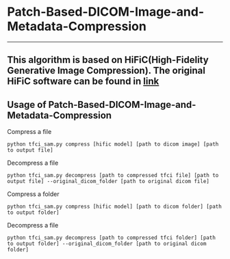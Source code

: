 # Patch-Based-DICOM-Image-and-Metadata-Compression
---
This algorithm is based on HiFiC(High-Fidelity Generative Image Compression). The original HiFiC software can be found in [link](https://github.com/tensorflow/compression/tree/master/models/hific)
---
## Usage of Patch-Based-DICOM-Image-and-Metadata-Compression
Compress a file
```
python tfci_sam.py compress [hific model] [path to dicom image] [path to output file]
```

Decompress a file
```
python tfci_sam.py decompress [path to compressed tfci file] [path to output file] --original_dicom_folder [path to original dicom file]
```

Compress a folder
```
python tfci_sam.py compress [hific model] [path to dicom folder] [path to output folder]
```

Decompress a file
```
python tfci_sam.py decompress [path to compressed tfci folder] [path to output folder] --original_dicom_folder [path to original dicom folder]
```

